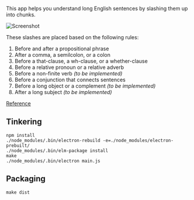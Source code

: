 This app helps you understand long English sentences by slashing them up into chunks.

![Screenshot](https://cloud.githubusercontent.com/assets/21108/20870624/5a63ddd6-ba40-11e6-8337-486b5a2349b0.png)

These slashes are placed based on the following rules:

1. Before and after a propositional phrase
2. After a comma, a semilcolon, or a colon
3. Before a that-clause, a wh-clause, or a whether-clause
4. Before a relative pronoun or a relative adverb
5. Before a non-finite verb _(to be implemented)_
6. Before a conjunction that connects sentences
7. Before a long object or a complement _(to be implemented)_
8. After a long subject _(to be implemented)_

[Reference](http://knowledge-plus.com/english/802/)

## Tinkering

```
npm install
./node_modules/.bin/electron-rebuild -e=./node_modules/electron-prebuilt/
./node_modules/.bin/elm-package install
make
./node_modules/.bin/electron main.js
```

## Packaging

```
make dist
```
